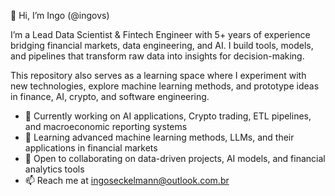 👋 Hi, I’m Ingo (@ingovs)

I’m a Lead Data Scientist & Fintech Engineer with 5+ years of experience bridging financial markets, data engineering, and AI. I build tools, models, and pipelines that transform raw data into insights for decision-making.

This repository also serves as a learning space where I experiment with new technologies, explore machine learning methods, and prototype ideas in finance, AI, crypto, and software engineering.

- 🔭 Currently working on AI applications, Crypto trading, ETL pipelines, and macroeconomic reporting systems
- 🌱 Learning advanced machine learning methods, LLMs, and their applications in financial markets
- 🤝 Open to collaborating on data-driven projects, AI models, and financial analytics tools
- 📫 Reach me at ingoseckelmann@outlook.com.br
